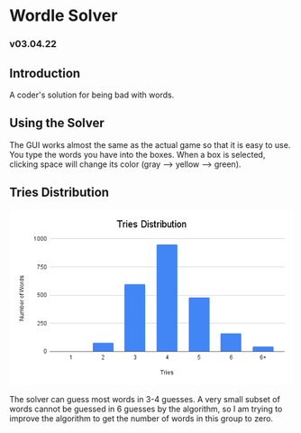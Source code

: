 # Wordle Solver
### v03.04.22

## Introduction
A coder's solution for being bad with words. 

## Using the Solver
The GUI works almost the same as the actual game so that it is easy to use. You type the words you have into the boxes. When a box is selected, clicking space will change its color (gray --> yellow --> green).

## Tries Distribution
![tries distribution](https://github.com/routsiddharth/wordle-solver/blob/master/triesDistribution.png)

The solver can guess most words in 3-4 guesses. A very small subset of words cannot be guessed in 6 guesses by the algorithm, so I am trying to improve the algorithm to get the number of words in this group to zero. 
